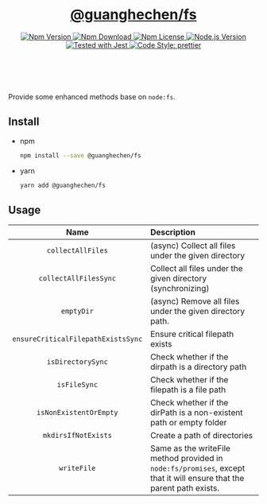 <header>
  <h1 align="center">
    <a href="https://github.com/guanghechen/sora/tree/@guanghechen/fs@1.0.0/packages/fs#readme">@guanghechen/fs</a>
  </h1>
  <div align="center">
    <a href="https://www.npmjs.com/package/@guanghechen/fs">
      <img
        alt="Npm Version"
        src="https://img.shields.io/npm/v/@guanghechen/fs.svg"
      />
    </a>
    <a href="https://www.npmjs.com/package/@guanghechen/fs">
      <img
        alt="Npm Download"
        src="https://img.shields.io/npm/dm/@guanghechen/fs.svg"
      />
    </a>
    <a href="https://www.npmjs.com/package/@guanghechen/fs">
      <img
        alt="Npm License"
        src="https://img.shields.io/npm/l/@guanghechen/fs.svg"
      />
    </a>
    <a href="https://github.com/nodejs/node">
      <img
        alt="Node.js Version"
        src="https://img.shields.io/node/v/@guanghechen/fs"
      />
    </a>
    <a href="https://github.com/facebook/jest">
      <img
        alt="Tested with Jest"
        src="https://img.shields.io/badge/tested_with-jest-9c465e.svg"
      />
    </a>
    <a href="https://github.com/prettier/prettier">
      <img
        alt="Code Style: prettier"
        src="https://img.shields.io/badge/code_style-prettier-ff69b4.svg?style=flat-square"
      />
    </a>
  </div>
</header>
<br/>

Provide some enhanced methods base on `node:fs`.

## Install

* npm

  ```bash
  npm install --save @guanghechen/fs
  ```

* yarn

  ```bash
  yarn add @guanghechen/fs
  ```

## Usage

Name                                | Description
:----------------------------------:|:----------------------------------------------------------------
`collectAllFiles`                   | (async) Collect all files under the given directory
`collectAllFilesSync`               | Collect all files under the given directory (synchronizing)
`emptyDir`                          | (async) Remove all files under the given directory path.
`ensureCriticalFilepathExistsSync`  | Ensure critical filepath exists
`isDirectorySync`                   | Check whether if the dirpath is a directory path
`isFileSync`                        | Check whether if the filepath is a file path
`isNonExistentOrEmpty`              | Check whether if the dirPath is a non-existent path or empty folder
`mkdirsIfNotExists`                 | Create a path of directories
`writeFile`                         | Same as the writeFile method provided in `node:fs/promises`, except that it will ensure that the parent path exists.


[homepage]: https://github.com/guanghechen/sora/tree/@guanghechen/fs@1.0.0/packages/fs#readme
